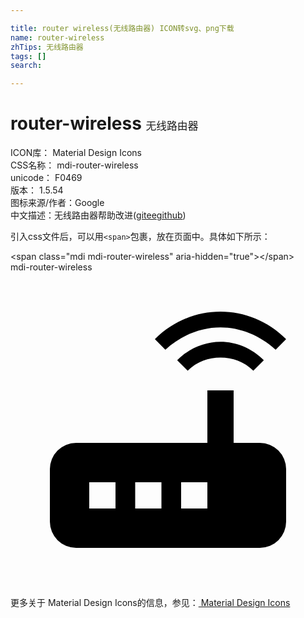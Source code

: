 ```yaml
---

title: router wireless(无线路由器) ICON转svg、png下载
name: router-wireless
zhTips: 无线路由器
tags: []
search: 

---
```


# router-wireless  <small style="font-size: 60%;font-weight: 100">无线路由器</small>


<div class="detail-page">
<p>
<span>
ICON库：
<span class="badge-secondary badge">Material Design Icons</span> 
</span>
<br/>
<span>
CSS名称：
<span class="badge-secondary badge">mdi-router-wireless</span> 
</span>
<br/>
<span>
unicode：
<span class="badge-secondary badge">F0469</span> 
<copy-btn content='F0469' btn-title=""></copy-btn>
<copy-btn :content='String.fromCodePoint(parseInt("F0469", 16))' btn-title="复制U"></copy-btn>
</span>
<br/>
<span>
版本：
<span class="badge-secondary badge">1.5.54</span> 
</span>
<br/>
<span>图标来源/作者：<span class="badge-light badge">Google</span></span> 
<br/>
<span class="zh-detail">中文描述：<span class="badge-primary badge">无线路由器</span><span class="help-link"><span>帮助改进</span>(<a href="https://gitee.com/liuwave/icon-helper/edit/master/json/material/router-wireless.json" target="_blank" rel="noopener noreferrer">gitee</a><a href="https://github.com/liuwave/icon-helper/edit/master/json/material/router-wireless.json" target="_blank" rel="noopener noreferrer">github</a></span>)</span><br/>
</p>
</div>
<div class="alert alert-dark">
  <i class="mdi mdi-router-wireless mdi-48px"></i>
  <i class="mdi mdi-router-wireless mdi-36px"></i>
  <i class="mdi mdi-router-wireless mdi-24px"></i>
  <i class="mdi mdi-router-wireless mdi-18px"></i>
</div>
<div>
  <p>引入css文件后，可以用<code>&lt;span&gt;</code>包裹，放在页面中。具体如下所示：    
  </p>
  <div class="alert alert-primary" style="font-size: 14px">
    &lt;span class="mdi mdi-router-wireless" aria-hidden="true"&gt;&lt;/span&gt;
    <copy-btn content='<span class="mdi mdi-router-wireless" aria-hidden="true"></span>'></copy-btn>
  </div>
  <div class="alert alert-secondary">
    <i class="mdi mdi-router-wireless"
    style="font-size: 24px"
    aria-hidden="true"></i> mdi-router-wireless
    <copy-btn content="mdi-router-wireless" btn-title="复制图标名称"></copy-btn>
  </div>
</div>
<div id="svg" class="svg-wrap">
<svg xmlns="http://www.w3.org/2000/svg" viewBox="0 0 24 24"><path d="M20.2,5.9L21,5.1C19.6,3.7 17.8,3 16,3C14.2,3 12.4,3.7 11,5.1L11.8,5.9C13,4.8 14.5,4.2 16,4.2C17.5,4.2 19,4.8 20.2,5.9M19.3,6.7C18.4,5.8 17.2,5.3 16,5.3C14.8,5.3 13.6,5.8 12.7,6.7L13.5,7.5C14.2,6.8 15.1,6.5 16,6.5C16.9,6.5 17.8,6.8 18.5,7.5L19.3,6.7M19,13H17V9H15V13H5A2,2 0 0,0 3,15V19A2,2 0 0,0 5,21H19A2,2 0 0,0 21,19V15A2,2 0 0,0 19,13M8,18H6V16H8V18M11.5,18H9.5V16H11.5V18M15,18H13V16H15V18Z" /></svg>
</div>
<detail full-name='mdi-router-wireless'></detail>
    
<div><p>更多关于 Material Design Icons的信息，参见：<a target="_blank" href="https://iconhelper.cn/material.html"> Material Design Icons</a>
</p></div>
